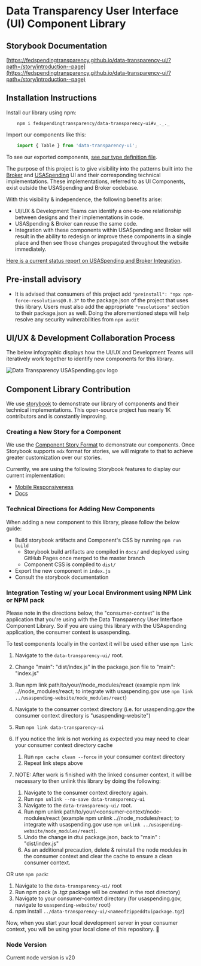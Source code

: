 # Data Transparency User Interface (UI) Component Library

## Storybook Documentation
[https://fedspendingtransparency.github.io/data-transparency-ui/?path=/story/introduction--page](https://fedspendingtransparency.github.io/data-transparency-ui/?path=/story/introduction--page)

## Installation Instructions
Install our library using npm:

```shell
    npm i fedspendingtransparency/data-transparency-ui#v_._._
```

Import our components like this:

```javascript
    import { Table } from 'data-transparency-ui';
```

To see our exported components, [see our type definition file](https://github.com/fedspendingtransparency/data-transparency-ui/blob/master/index.d.ts).

The purpose of this project is to give visibility into the patterns built into the 
[Broker](https://broker.usaspending.gov/) and [USASpending](https://usaspending.gov/) UI and their corresponding technical implementations.
These implementations, referred to as UI Components, exist outside the USASpending
and Broker codebase.

With this visibility & independence, the following benefits arise:

- UI/UX & Development Teams can identify a one-to-one relationship between designs and their implementations in code.
- USASpending & Broker can reuse the same code.
- Integration with these components within USASpending and Broker will result in the ability to redesign or improve these components
in a single place and then see those changes propagated throughout the website immediately.

[Here is a current status report on USASpending and Broker Integration](https://github.com/fedspendingtransparency/data-act-documentation/blob/data-transparency-ui/frontend_apps/component-library-integration-status.md).
## Pre-install advisory
- It is advised that consumers of this project add `"preinstall": "npx npm-force-resolutions@0.0.3"` to the package.json of the project that uses this library. Users must also add the appropriate `"resolutions"` section to their package.json as well. Doing the aforementioned steps will help resolve any security vulnerabilities from `npm audit`
## UI/UX & Development Collaboration Process

The below infographic displays how the UI/UX and Development Teams will iteratively work together to identify new components for this library.

<img src={infoGraphic} alt="Data Transparency USASpending.gov logo" />

## Component Library Contribution

We use [storybook](https://github.com/storybookjs/storybook) to demonstrate our library of components and their technical implementations.
This open-source project has nearly 1K contributors and is constantly improving.

### Creating a New Story for a Component

We use the [Component Story Format](https://storybook.js.org/docs/formats/component-story-format/) to demonstrate our components. Once
Storybook supports `mdx` format for stories, we will migrate to that to achieve greater customization over our stories.

Currently, we are using the following Storybook features to display our current implementation:

- [Mobile Responsiveness](https://github.com/storybookjs/storybook/tree/master/addons/viewport)
- [Docs](https://github.com/storybookjs/storybook/tree/master/addons/docs)

### Technical Directions for Adding New Components

When adding a new component to this library, please follow the below guide:
- Build storybook artifacts and Component's CSS by running `npm run build`
    - Storybook build artifacts are compiled in `docs/` and deployed using GitHub Pages once merged to the master branch
    - Component CSS is compiled to `dist/`
- Export the new component in `index.js`
- Consult the storybook documentation

### Integration Testing w/ your Local Environment using NPM Link or NPM pack

Please note in the directions below, the "consumer-context" is the application that you're using with the Data Transparency User Interface Component Library.  So if you are using this library with the USAspending application, the consumer context is usaspending.

To test components locally in the context it will be used either use `npm link`:

1. Navigate to the `data-transparency-ui/` root.
2. Change "main": "dist/index.js" in the package.json file to "main": "index.js"
3. Run npm link path/to/your/<consumer-context>/node_modules/react (example npm link ../<consumer-context>/node_modules/react; to integrate with usaspending.gov use `npm link ../usaspending-website/node_modules/react`)
4. Navigate to the consumer context directory (i.e. for usaspending.gov the consumer context directory is "usaspending-website")
5. Run `npm link data-transparency-ui`
6. If you notice the link is not working as expected you may need to clear your consumer context directory cache
    1. Run `npm cache clean --force` in your consumer context directory
    2. Repeat link steps above

7. NOTE: After work is finished with the linked consumer context, it will be necessary to then unlink this library by doing the following:
   1. Navigate to the consumer context directory again.
   2. Run `npm unlink --no-save data-transparency-ui`
   3. Navigate to the `data-transparency-ui/` root.
   4. Run npm unlink path/to/your/<consumer-context/node-modules/react (example npm unlink ../<consumer-context>/node_modules/react; to integrate with usaspending.gov use `npm unlink ../usaspending-website/node_modules/react`).
   5. Undo the change in dtui package.json, back to "main" : "dist/index.js"
   6. As an additional precaution, delete & reinstall the node modules in the consumer context and clear the cache to ensure a clean consumer context.

OR use `npm pack`:

1. Navigate to the `data-transparency-ui/` root
2. Run npm pack (a .tgz package will be created in the root directory)
3. Navigate to your consumer-context directory (for usaspending.gov, navigate to `usaspending-website/` root)
4. npm install `../data-transparency-ui/<nameofzippeddtuipackage.tgz`)


Now, when you start your local development server in your consumer context, you will be using your local clone of this repository. 🙌

### Node Version

Current node version is v20
